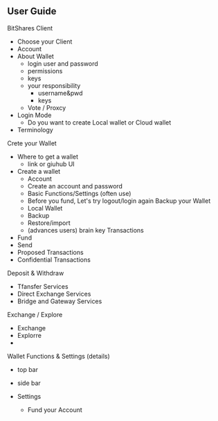 ## User Guide

BitShares Client
- Choose your Client
- Account
- About Wallet
   - login user and password
   - permissions 
   - keys  
   - your responsibility
      - username&pwd
      - keys
   - Vote / Proxcy
- Login Mode
   - Do you want to create Local wallet or Cloud wallet
- Terminology

Crete your Wallet
- Where to get a wallet
   - link or giuhub UI
- Create a wallet
   - Account
   - Create an account and password   
   - Basic Functions/Settings (often use)
   - Before you fund, Let's try logout/login again
Backup your Wallet
   - Local Wallet
   - Backup
   - Restore/import
   - (advances users) brain key
Transactions
- Fund
- Send
- Proposed Transactions
- Confidential Transactions

Deposit & Withdraw
- Tfansfer Services
- Direct Exchange Services
- Bridge and Gateway Services

Exchange / Explore
- Exchange
- Explorre
- 

Wallet Functions & Settings (details)
- top bar
- side bar
- Settings







    

   - Fund your Account
   

